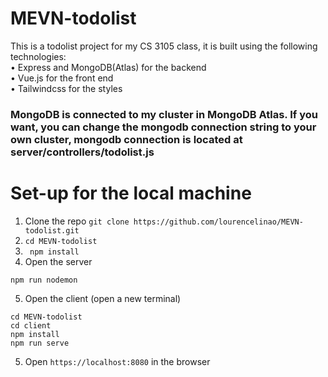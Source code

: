 # MEVN-todolist
This is a todolist project for my CS 3105 class, it is built using the following technologies: <br>
• Express and MongoDB(Atlas) for the backend <br>
• Vue.js for the front end <br>
• Tailwindcss for the styles <br>
### MongoDB is connected to my cluster in MongoDB Atlas. If you want, you can change the mongodb connection string to your own cluster, mongodb connection is located at server/controllers/todolist.js
# Set-up for the local machine<br>
1. Clone the repo `git clone https://github.com/lourencelinao/MEVN-todolist.git` <br>
2. `cd MEVN-todolist` <br>
3. ` npm install` <br>
4. Open the server
```
npm run nodemon
```
5. Open the client (open a new terminal)
```
cd MEVN-todolist
cd client
npm install
npm run serve
```
5. Open `https://localhost:8080` in the browser
